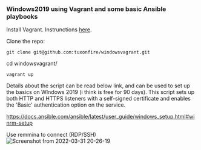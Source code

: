 ### Windows2019 using Vagrant and some basic Ansible playbooks 

Install Vagrant. Instrunctions [here](https://www.vagrantup.com/docs/installation).

Clone the repo:

```
git clone git@github.com:tuxonfire/windowsvagrant.git
```
cd windowsvagrant/

~~~
vagrant up
~~~

Details about the script can be read below link, and can be used to set up the basics on WIndows 2019 (i think is free for 90 days). This script sets up both HTTP and HTTPS listeners with a self-signed certificate and enables the 'Basic' authentication option on the service.

https://docs.ansible.com/ansible/latest/user_guide/windows_setup.html#winrm-setup

Use remmina to connect (RDP/SSH)
![Screenshot from 2022-03-31 20-26-19](https://user-images.githubusercontent.com/7489885/161183158-91b99a1d-5ddb-4fd0-9dc8-a6b4f5363ef4.png)
